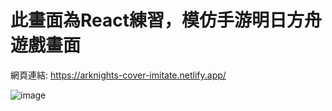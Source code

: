 # 此畫面為React練習，模仿手游明日方舟遊戲畫面  
網頁連結: https://arknights-cover-imitate.netlify.app/  

![image](https://github.com/MickyC110181137/ReactPractice/blob/master/src/container/video/ReactPractice.gif)